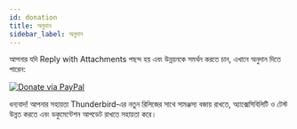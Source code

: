 ```yaml
---
id: donation
title: অনুদান
sidebar_label: অনুদান
---
```


আপনার যদি Reply with Attachments পছন্দ হয় এবং উন্নয়নকে সমর্থন করতে চান, এখানে অনুদান দিতে পারেন:

[![Donate via PayPal](https://raw.githubusercontent.com/stefan-niedermann/paypal-donate-button/master/paypal-donate-button.png)](https://www.paypal.com/donate/?hosted_button_id=L2NQXHB7FQ5FJ)

ধন্যবাদ! আপনার সহায়তা Thunderbird‑এর নতুন রিলিজের সাথে সামঞ্জস্য বজায় রাখতে, অ্যাক্সেসিবিলিটি ও টেস্ট উন্নত করতে এবং ডকুমেন্টেশন আপডেট রাখতে সহায়তা করে।

